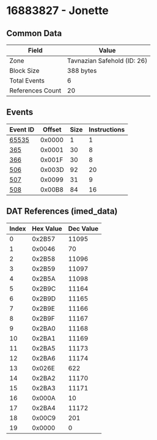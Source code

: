 # 16883827 - Jonette

## Common Data

| Field            | Value                       |
|------------------|-----------------------------|
| Zone             | Tavnazian Safehold (ID: 26) |
| Block Size       | 388 bytes                   |
| Total Events     | 6                           |
| References Count | 20                          |

## Events

| Event ID            | Offset   |   Size |   Instructions |
|---------------------|----------|--------|----------------|
| [65535](./65535.md) | 0x0000   |      1 |              1 |
| [365](./365.md)     | 0x0001   |     30 |              8 |
| [366](./366.md)     | 0x001F   |     30 |              8 |
| [506](./506.md)     | 0x003D   |     92 |             20 |
| [507](./507.md)     | 0x0099   |     31 |              9 |
| [508](./508.md)     | 0x00B8   |     84 |             16 |

## DAT References (imed_data)

|   Index | Hex Value   |   Dec Value |
|---------|-------------|-------------|
|       0 | 0x2B57      |       11095 |
|       1 | 0x0046      |          70 |
|       2 | 0x2B58      |       11096 |
|       3 | 0x2B59      |       11097 |
|       4 | 0x2B5A      |       11098 |
|       5 | 0x2B9C      |       11164 |
|       6 | 0x2B9D      |       11165 |
|       7 | 0x2B9E      |       11166 |
|       8 | 0x2B9F      |       11167 |
|       9 | 0x2BA0      |       11168 |
|      10 | 0x2BA1      |       11169 |
|      11 | 0x2BA5      |       11173 |
|      12 | 0x2BA6      |       11174 |
|      13 | 0x026E      |         622 |
|      14 | 0x2BA2      |       11170 |
|      15 | 0x2BA3      |       11171 |
|      16 | 0x000A      |          10 |
|      17 | 0x2BA4      |       11172 |
|      18 | 0x00C9      |         201 |
|      19 | 0x0000      |           0 |
